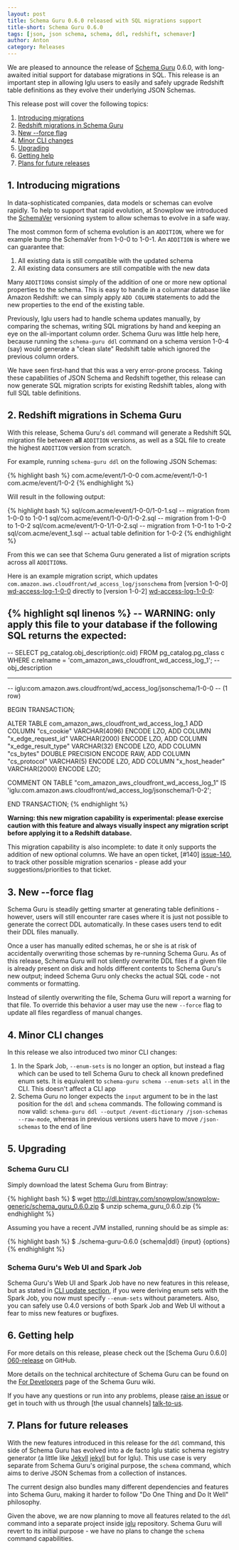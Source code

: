 ```yaml
---
layout: post
title: Schema Guru 0.6.0 released with SQL migrations support
title-short: Schema Guru 0.6.0
tags: [json, json schema, schema, ddl, redshift, schemaver]
author: Anton
category: Releases
---
```


We are pleased to announce the release of [Schema Guru][repo] 0.6.0, with long-awaited initial support for database migrations in SQL. This release is an important step in allowing Iglu users to easily and safely upgrade Redshift table definitions as they evolve their underlying JSON Schemas.

This release post will cover the following topics:

1. [Introducing migrations](/blog/2016/04/07/schema-guru-0.6.0-released-with-sql-migrations-support/#migrations)
2. [Redshift migrations in Schema Guru](/blog/2016/04/07/schema-guru-0.6.0-released-with-sql-migrations-support/#implementation)
3. [New --force flag](/blog/2016/04/07/schema-guru-0.6.0-released-with-sql-migrations-support/#force)
4. [Minor CLI changes](/blog/2016/04/07/schema-guru-0.6.0-released-with-sql-migrations-support/#cli)
5. [Upgrading](/blog/2016/04/07/schema-guru-0.6.0-released-with-sql-migrations-support/#upgrading)
6. [Getting help](/blog/2016/04/07/schema-guru-0.6.0-released-with-sql-migrations-support/#help)
7. [Plans for future releases](/blog/2016/04/07/schema-guru-0.6.0-released-with-sql-migrations-support/#roadmap)

<!--more-->

<h2 id="migrations">1. Introducing migrations</h2>

In data-sophisticated companies, data models or schemas can evolve rapidly. To help to support that rapid evolution, at Snowplow we introduced the [SchemaVer][schemaver] versioning system to allow schemas to evolve in a safe way.

The most common form of schema evolution is an `ADDITION`, where we for example bump the SchemaVer from 1-0-0 to 1-0-1. An `ADDITION` is where we can guarantee that:

1. All existing data is still compatible with the updated schema
2. All existing data consumers are still compatible with the new data

Many `ADDITION`s consist simply of the addition of one or more new optional properties to the schema. This is easy to handle in a columnar database like Amazon Redshift: we can simply apply `ADD COLUMN` statements to add the new properties to the end of the existing table.

Previously, Iglu users had to handle schema updates manually, by comparing the schemas, writing SQL migrations by hand and keeping an eye on the all-important column order. Schema Guru was little help here, because running the `schema-guru ddl` command on a schema version 1-0-4 (say) would generate a "clean slate" Redshift table which ignored the previous column orders.

We have seen first-hand that this was a very error-prone process. Taking these capabilities of JSON Schema and Redshift together, this release can now generate SQL migration scripts for existing Redshift tables, along with full SQL table definitions.

<h2 id="implementation">2. Redshift migrations in Schema Guru</h2>

With this release, Schema Guru's `ddl` command will generate a Redshift SQL migration file between **all** `ADDITION` versions, as well as a SQL file to create the highest `ADDITION` version from scratch.

For example, running `schema-guru ddl` on the following JSON Schemas:

{% highlight bash %}
com.acme/event/1-0-0
com.acme/event/1-0-1
com.acme/event/1-0-2
{% endhighlight %}

Will result in the following output:

{% highlight bash %}
sql/com.acme/event/1-0-0/1-0-1.sql  -- migration from 1-0-0 to 1-0-1
sql/com.acme/event/1-0-0/1-0-2.sql  -- migration from 1-0-0 to 1-0-2
sql/com.acme/event/1-0-1/1-0-2.sql  -- migration from 1-0-1 to 1-0-2
sql/com.acme/event_1.sql            -- actual table definition for 1-0-2
{% endhighlight %}

From this we can see that Schema Guru generated a list of migration scripts across all `ADDITION`s.

Here is an example migration script, which updates `com.amazon.aws.cloudfront/wd_access_log/jsonschema` from [version 1-0-0] [wd-access-log-1-0-0] directly to [version 1-0-2] [wd-access-log-1-0-0]:

{% highlight sql linenos %}
-- WARNING: only apply this file to your database if the following SQL returns the expected:
--
-- SELECT pg_catalog.obj_description(c.oid) FROM pg_catalog.pg_class c WHERE c.relname = 'com_amazon_aws_cloudfront_wd_access_log_1';
--  obj_description
-- -----------------
--  iglu:com.amazon.aws.cloudfront/wd_access_log/jsonschema/1-0-0
-- (1 row)

BEGIN TRANSACTION;

  ALTER TABLE com_amazon_aws_cloudfront_wd_access_log_1
    ADD COLUMN "cs_cookie"          VARCHAR(4096)    ENCODE LZO,
    ADD COLUMN "x_edge_request_id"  VARCHAR(2000)    ENCODE LZO,
    ADD COLUMN "x_edge_result_type" VARCHAR(32)      ENCODE LZO,
    ADD COLUMN "cs_bytes"           DOUBLE PRECISION ENCODE RAW,
    ADD COLUMN "cs_protocol"        VARCHAR(5)       ENCODE LZO,
    ADD COLUMN "x_host_header"      VARCHAR(2000)    ENCODE LZO;

  COMMENT ON TABLE "com_amazon_aws_cloudfront_wd_access_log_1" IS 'iglu:com.amazon.aws.cloudfront/wd_access_log/jsonschema/1-0-2';

END TRANSACTION; 
{% endhighlight %}

**Warning: this new migration capability is experimental: please exercise caution with this feature and always visually inspect any migration script before applying it to a Redshift database.**

This migration capability is also incomplete: to date it only supports the addition of new optional columns. We have an open ticket, [#140] [issue-140], to track other possible migration scenarios - please add your suggestions/priorities to that ticket.

<h2 id="force">3. New --force flag</h2>

Schema Guru is steadily getting smarter at generating table definitions - however, users will still encounter rare cases where it is just not possible to generate the correct DDL automatically. In these cases users tend to edit their DDL files manually.

Once a user has manually edited schemas, he or she is at risk of accidentally overwriting those schemas by re-running Schema Guru. As of this release, Schema Guru will not silently overwrite DDL files if a given file is already present on disk and holds different contents to Schema Guru's new output; indeed Schema Guru only checks the actual SQL code - not comments or formatting.

Instead of silently overwriting the file, Schema Guru will report a warning for that file. To override this behavior a user may use the new `--force` flag to update all files regardless of manual changes.

<h2 id="cli">4. Minor CLI changes</h2>

In this release we also introduced two minor CLI changes:

1. In the Spark Job, `--enum-sets` is no longer an option, but instead a flag which can be used to tell Schema Guru to check all known predefined enum sets. It is equivalent to `schema-guru schema --enum-sets all` in the CLI. This doesn't affect a CLI app
2. Schema Guru no longer expects the `input` argument to be in the last position for the `ddl` and `schema` commands. The following command is now valid: `schema-guru ddl --output /event-dictionary /json-schemas --raw-mode`, whereas in previous versions users have to move `/json-schemas` to the end of line

<h2 id="upgrading">5. Upgrading</h2>

<h3>Schema Guru CLI</h3>

Simply download the latest Schema Guru from Bintray:

{% highlight bash %}
$ wget http://dl.bintray.com/snowplow/snowplow-generic/schema_guru_0.6.0.zip
$ unzip schema_guru_0.6.0.zip
{% endhighlight %}

Assuming you have a recent JVM installed, running should be as simple as:

{% highlight bash %}
$ ./schema-guru-0.6.0 {schema|ddl} {input} {options}
{% endhighlight %}

<h3>Schema Guru's Web UI and Spark Job</h3>

Schema Guru's Web UI and Spark Job have no new features in this release, but as stated in [CLI update section][cli], if you were deriving enum sets with the Spark Job, you now must specify `--enum-sets` without parameters. Also, you can safely use 0.4.0 versions of both Spark Job and Web UI without a fear to miss new features or bugfixes.

<h2 id="help">6. Getting help</a></h2>

For more details on this release, please check out the [Schema Guru 0.6.0] [060-release] on GitHub.

More details on the technical architecture of Schema Guru can be found on the [For Developers][for-developers] page of the Schema Guru wiki.

If you have any questions or run into any problems, please [raise an issue][issues] or get in touch with us through [the usual channels] [talk-to-us].

<h2 id="roadmap">7. Plans for future releases</a></h2>

With the new features introduced in this release for the `ddl` command, this side of Schema Guru has evolved into a de facto Iglu static schema registry generator (a little like [Jekyll] [jekyll] but for Iglu). This use case is very separate from Schema Guru's original purpose, the `schema` command, which aims to derive JSON Schemas from a collection of instances.

The current design also bundles many different dependencies and features into Schema Guru, making it harder to follow "Do One Thing and Do It Well" philosophy.

Given the above, we are now planning to move all features related to the `ddl` command into a separate project inside [iglu][iglu-repo] repository. Schema Guru will revert to its initial purpose - we have no plans to change the `schema` command capabilities.

[cli]: /blog/2016/04/07/schema-guru-0.6.0-released-with-sql-migrations-support/#cli
[schemaver]: http://snowplowanalytics.com/blog/2014/05/13/introducing-schemaver-for-semantic-versioning-of-schemas/
[iglu-repo]: http://github.com/snowplow/iglu

[for-developers]: https://github.com/snowplow/schema-guru/wiki/For-developers
[repo]: https://github.com/snowplow/schema-guru
[issues]: https://github.com/snowplow/schema-guru/issues
[060-release]: https://github.com/snowplow/schema-guru/releases/tag/0.6.0
[talk-to-us]: https://github.com/snowplow/snowplow/wiki/Talk-to-us

[wd-access-log-1-0-0]: http://www.iglucentral.com/schemas/com.amazon.aws.cloudfront/wd_access_log/jsonschema/1-0-0
[wd-access-log-1-0-2]: http://www.iglucentral.com/schemas/com.amazon.aws.cloudfront/wd_access_log/jsonschema/1-0-2
[issue-140]: https://github.com/snowplow/schema-guru/issues/140

[jekyll]: https://jekyllrb.com/
